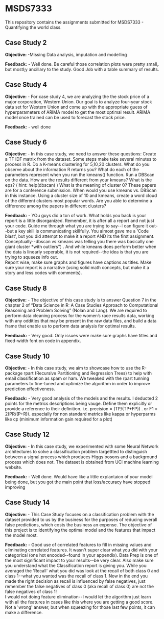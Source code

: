 # MSDS7333
This repository contains the assignments submitted for MSDS7333 - Quantifying the world class.


## Case Study 2
**Objective:** -Missing Data analysis, imputation and modelling

**Feedback:** - Well done.  Be careful those correlation plots were pretty small,. but mostl;y ancillary to the study.  Good Job with a table summary of results.


## Case Study 4
**Objective:** - For case study 4, we are analyzing the the stock price of a major corporation, Western Union. Our goal is to analyze four-year stock data set for Western Union and come up with the appropriate guess of hyperparameters of ARIMA model to get the most optimal result. ARIMA model once trained can be used to forecast the stock price.

**Feedback:** - well done


## Case Study 6
**Objective:** - In this case study, we need to answer these questions:
Create a TF IDF matrix from the dataset. Some steps make take several minutes to process in R.
Do a K-means clustering for 5,10,20 clusters. What do you observe about the information R returns you? What do each of the parameters represent when you run the kmeans() function.
Run a DBScan on the data. How are the results different from your kmeans? What is the eps? ( hint: help(dbscan) ) What is the meaning of cluster 0?
These papers are for a conference submission. When would you use kmeans vs. DBScan in this instance. 
Using a cluster size of 10 and kmeans, create a word cloud of the different clusters most popular words. Are you able to determine a difference among the papers in different clusters? 

**Feedback:** - YOu guys did a ton of work.  What holds you back is your report is a little disorganized.  Remember, it is after all a report and not just your code.  Guide me through what you are trying to say--I can figure it out--but a key skill is communicating skillfully.  You almost gave me a 'Code blast', but you did attempt to make it a report AND its the first assignment.
Conceptually--dbscan vs kmeans was telling you there was basically one giant cluster *with outliers") . And while kmeans does perform better when the data is linearly seperable, it is not required--the idea is that you are trying to squeeze info out.  
Report wise, make sure graphs and figures have captions as titles.  Make sure your report is a narrative (using solid math concepts, but make it a story and less codes with comments).


## Case Study 8
**Objective:** - The objective of this case study is to answer Question 7 in the chapter 2 of “Data Science in R: A Case Studies Approach to Computational Reasoning and Problem Solving” (Nolan and Lang). We are required to perform data cleaning process for the women’s race results data, working with any oddities that may be present in the raw data files, and build a data frame that enable us to perform data analysis for optimal results.

**Feedback:** - Very good.  Only issues were make sure graphs have titles and fixed-width font on code in appendix.


## Case Study 10
**Objective:** - In this case study, we aim to showcase how to use the R-package rpart (Recursive Partitioning and Regression Trees) to help with email classification as spam or ham. We tweaked with the rpart tunning parameters to fine-tuned and optimize the algorithm in order to improve prediction effectiveness.

**Feedback:** - Very good analysis of the models and the results.  I deducted 2 points for the metrics descriptions being vauge.   Define them explicitly or provide a reference to their definition.  i.e. precision = (TP/(TP+FP)) . or F1 = 2(PR/(P+R)).  especially for non standard metrics like kappa or hyperparms like cp (minimum information gain required for a plot)


## Case Study 12
**Objective:** - In this case study, we experimented with some Neural Network architectures to solve a classification problem targettted to distinguish between a signal process which produces Higgs bosons and a background process which does not. The dataset is obtained from UCI machine learning website.

**Feedback:** - Well done.  Would have like a little explantaion of your model being done, but you got the main point that loss/accuracy have stopped improving


## Case Study 14
**Objective:** - This Case Study focuses on a classification problem with the dataset provided to us by the business for the purposes of reducing overall false predictions, which costs the business an expense. The objective of this project is to identifying the optimal model and the features that impact the model most.

**Feedback:** - Good use of correlated features to fill in missing values and eliminating correlated features.
It wasn't super clear what you did with your categorical (one hot encoded--found in your appendix).  Data Prep is one of the most significant impact to your results--be very clear.
Also make sure you understand what the Classification report is giving you.  While you averaged the 'Recall' what you did was look at the recall of both class 0 and class 1--what you wanted was the recall of class 1.  Now in the end you made the right decision as recall is influenced by false negatives, just remember the false negatives of class 0 (aka recall of class 0) are not the false negatives of class 1!  
I would not doing feature elimination--I would let the algorithm just learn with all the features in cases like this where you are getting a good score.  Not a 'wrong' answer, but when squeezing for those last few points, it can make a difference.
